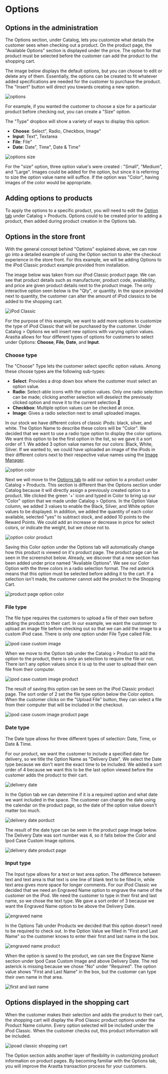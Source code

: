 Options
=======

Options in the administration
-----------------------------

The Options section, under Catalog, lets you customize what details the customer sees when checking out a product. On the product page, the "Available Options" section is displayed under the price. The option for that product must be selected before the customer can add the product to the shopping cart.

The image below displays the default options, but you can choose to edit or delete any of them. Essentially, the options can be created to fit whatever added specifications are needed for the customer to purchase the product. The "Insert" button will direct you towards creating a new option.

![options](_images/options.png)

For example, if you wanted the customer to choose a size for a particular product before checking out, you can create a "Size" option.

The "Type" dropbox will show a variety of ways to display this option:

- **Choose**: Select", Radio, Checkbox, Image"
- **Input**: Text", Textarea
- **File**: File"
- **Date**: Date", Time", Date & Time"

![options size](_images/options-1.png)

For the "size" option, three option value's were created : "Small", "Medium", and "Large". Images could be added for the option, but since it is referring to size the option value name will suffice. If the option was "Color", having images of the color would be appropriate.

Adding options to products
--------------------------

To apply the options to a specific product, you will need to edit the [Option tab](docs/user-manual/catalog/products/option) under Catalog > Products. Options could to be created prior to adding a product, then added during product creation in the Options tab.

Options in the store front
--------------------------

With the general concept behind "Options" explained above, we can now go into a detailed example of using the Option section to alter the checkout experience in the store front. For this example, we will be adding Options to the iPod Classic product example provided from installation.

The image below was taken from our iPod Classic product page. We can see that product details such as manufacturer, product code, availability, and price are given product details next to the product image. The only interactive option seen below is the "Qty", or quantity. In the space provided next to quantity, the customer can alter the amount of iPod classics to be added to the shopping cart.

![iPod Classic](_images/options-2.png)

For the purpose of this example, we want to add more options to customize the type of iPod Classic that will be purchased by the customer. Under Catalog > Options we will insert new options with varying option values. Arastta allows for four different types of options for customers to select under Options: **Choose**, **File**, **Date**, and **Input**.

### Choose type

The "Choose" Type lets the customer select specific option values. Among these choose types are the following sub-types:

- **Select**: Provides a drop down box where the customer must select an option value.
- **Radio**: Select-able icons with the option values. Only one radio selection can be made; clicking another selection will deselect the previously clicked option and move it to the current selection.
- **Checkbox**: Multiple option values can be checked at once.
- **Image**: Gives a radio selection next to small uploaded images.

In our stock we have different colors of classic iPods: black, silver, and white. The Option Name to describe these colors will be "Color". We decided that we want to use a radio type option to display the color options. We want this option to be the first option in the list, so we gave it a sort order of 1. We added 3 option value names for our colors: Black, White, Silver. If we wanted to, we could have uploaded an image of the iPods in their different colors next to their respective value names using the [Image Manager](docs/faq/image-manager).

![option color](_images/adding-options.png)

Next we will move to the [Options tab](docs/user-manual/catalog/products/option) to add our option to a product under Catalog > Products. This section is different than the Options section under Catalog because it will directly assign a previously created option to a product. We clicked the green '+' icon and typed in Color to bring up our "Color" option that we made under Catalog > Options. In the Option Value column, we added 3 values to enable the Black, Silver, and White option values to be displayed. In addition, we added the quantity of each color available, selected "yes" to subtract stock, and added 10 points to the Reward Points. We could add an increase or decrease in price for select colors, or indicate the weight, but we chose not to.

![option color product](_images/adding-options-1.png)

Saving this Color option under the Options tab will automatically change how this product is viewed on it's product page. The product page can be seen in the screenshot below. Already, we discover that a new section has been added under price named "Available Options". We see our Color Option with the three colors in a radio selection format. The red asterick means that this option must be selected before adding it to the cart. If a selection isn't made, the customer cannot add the product to the Shopping Cart.

![product page option color](_images/adding-options-2.png)

### File type

The file type requires the customers to upload a file of their own before adding the product to their cart. In our example, we want the customer to upload an image file before checking out so that we can add the image to a custom iPod case. There is only one option under File Type called File.

![ipod  case custom image](_images/adding-options-3.png)

When we move to the Option tab under the Catalog > Product to add the option to the product, there is only an selection to require the file or not. There isn't any option values since it is up to the user to upload their own file from their computer.

![ipod case custom image product](_images/adding-options-4.png)

The result of saving this option can be seen on the iPod Classic product page. The sort order of 2 set the file type option below the Color option. When the customer clicks on the "Upload File" button, they can select a file from their computer that will be included in the checkout.

![ipod case cusom image product page](_images/adding-options-5.png)

### Date type

The Date type allows for three different types of selection: Date, Time, or Date & Time.

For our product, we want the customer to include a specified date for delivery, so we title the Option Name as "Delivery Date". We select the Date type because we don't want the exact time to be included. We added a sort order of 4 because we want this to be the last option viewed before the customer adds the product to their cart.

![delivery date](_images/adding-options-6.png)

In the Option tab we can determine if it is a required option and what date we want included in the space. The customer can change the date using the calendar on the product page, so the date of the option value doesn't matter too much.

![delivery date porduct](_images/adding-options-7.png)

The result of the date type can be seen in the product page image below. The Delivery Date was sort number was 4, so it falls below the Color and Ipod Case Custom Image options.

![delivery date product page](_images/adding-options-8.png)

### Input type

The Input type allows for a text or text area option. The difference between text and text area is that text is one line of blank text to be filled in, while text area gives more space for longer comments. For our iPod Classic we decided that we need an Engraved Name option to engrave the name of the customer on the iPod. We need the customer to type in their first and last name, so we chose the text type. We gave a sort order of 3 because we want the Engraved Name option to be above the Delivery Date.

![engraved name](_images/adding-options-9.png)

In the Options Tab under Products we decided that this option doesn't need to be required to check out. In the Option Value we filled in "First and Last Name" so the customer knows to enter their first and last name in the box.

![engraved name product](_images/adding-options-10.png)

When the option is saved to the product, we can see the Engrave Name section under Ipod Case Custom Image and above Delivery Date. The red asterick is missing because we chose "No" under "Required". The option value shows "First and Last Name" in the box, but the customer can type their own name in that area.

![first and last name](_images/adding-options-11.png)

Options displayed in the shopping cart
--------------------------------------

When the customer makes their selection and adds the product to their cart, the shopping cart will display the iPod Classic product options under the Product Name column. Every option selected will be included under the iPod Classic. When the customer checks out, this product information will be included.

![ipoad classic shopping cart](_images/adding-options-12.png)

The Option section adds another layer of flexibility in customizing product information on product pages. By becoming familiar with the Options tab, you will improve the Arastta transaction process for your customers.
